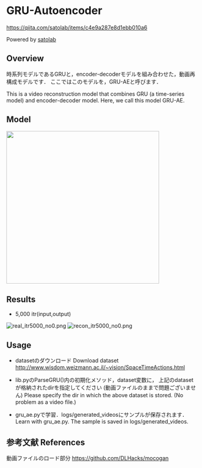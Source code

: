 # GRU-Autoencoder

https://qiita.com/satolab/items/c4e9a287e8d1ebb010a6

Powered by [satolab](https://qiita.com/satolab)

## Overview

時系列モデルであるGRUと，encoder-decoderモデルを組み合わせた，動画再構成モデルです．
ここではこのモデルを，GRU-AEと呼びます．

This is a video reconstruction model that combines GRU (a time-series model) and encoder-decoder model.
Here, we call this model GRU-AE.

## Model

<img src="https://qiita-image-store.s3.ap-northeast-1.amazonaws.com/0/583727/c5ddc1c8-f82d-b6ff-8cca-b9cc7a2787f8.png" width="400×200">

## Results
- 5,000 itr(input,output)

![real_itr5000_no0.png](https://qiita-image-store.s3.ap-northeast-1.amazonaws.com/0/583727/f2e35deb-0162-e52f-ec2a-cdbf2ce64d77.png)
![recon_itr5000_no0.png](https://qiita-image-store.s3.ap-northeast-1.amazonaws.com/0/583727/38ce5478-dbe1-0673-d9d3-2d65ae755d5b.png)

## Usage
- datasetのダウンロード
Download dataset
http://www.wisdom.weizmann.ac.il/~vision/SpaceTimeActions.html
- lib.pyのParseGRU()内の初期化メソッド，dataset変数に，
上記のdatasetが格納されたdirを指定してください
(動画ファイルのままで問題ございません)
Please specify the dir in which the above dataset is stored.
(No problem as a video file.)


- gru_ae.pyで学習．logs/generated_videosにサンプルが保存されます．
Learn with gru_ae.py.
The sample is saved in logs/generated_videos.

## 参考文献 References
動画ファイルのロード部分
https://github.com/DLHacks/mocogan
